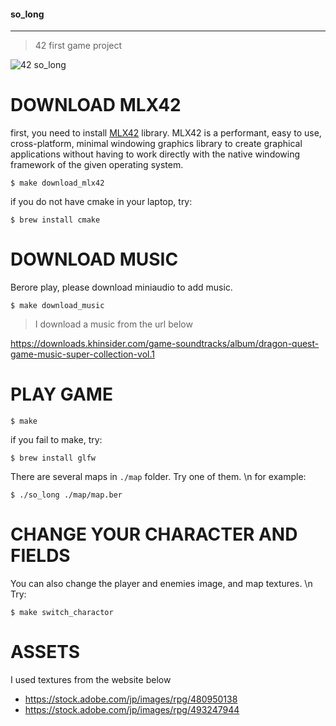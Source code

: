 #### so_long
___
> 42 first game project

<img src="https://tsfcm.jp/wp-content/uploads/2023/09/42-so_long-1024x553.png" alt="42 so_long" title="so_long">

# DOWNLOAD MLX42

first, you need to install [MLX42](https://github.com/codam-coding-college/MLX42) library.
MLX42 is a performant, easy to use, cross-platform, minimal windowing graphics library to create graphical applications without having to work directly with the native windowing framework of the given operating system.

```shell
$ make download_mlx42
```

if you do not have cmake in your laptop, try:

```shell
$ brew install cmake
```

# DOWNLOAD MUSIC

Berore play, please download miniaudio to add music.

```shell
$ make download_music
```

> I download a music from the url below

https://downloads.khinsider.com/game-soundtracks/album/dragon-quest-game-music-super-collection-vol.1


# PLAY GAME

```shell
$ make
```

if you fail to make, try:

```shell
$ brew install glfw
```

There are several maps in `./map` folder. Try one of them. \n
for example:

```shell
$ ./so_long ./map/map.ber
```

# CHANGE YOUR CHARACTER AND FIELDS

You can also change the player and enemies image, and map textures. \n
Try:

```shell
$ make switch_charactor
```

# ASSETS

I used textures from the website below

- https://stock.adobe.com/jp/images/rpg/480950138
- https://stock.adobe.com/jp/images/rpg/493247944
